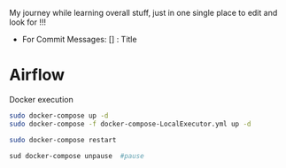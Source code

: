 My journey while learning overall stuff, just in one single place to edit and look for !!!

- For Commit Messages: [<Module>] <Topic>: Title


# Airflow
Docker execution
```sh
sudo docker-compose up -d
sudo docker-compose -f docker-compose-LocalExecutor.yml up -d

sudo docker-compose restart

sud docker-compose unpause  #pause
```
